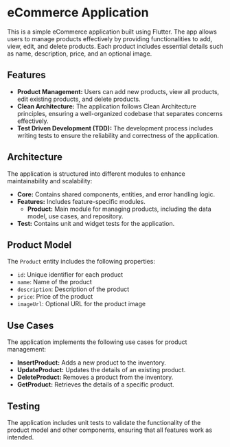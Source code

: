# eCommerce Application

This is a simple eCommerce application built using Flutter. The app allows users to manage products effectively by providing functionalities to add, view, edit, and delete products. Each product includes essential details such as name, description, price, and an optional image.

## Features

- **Product Management:** Users can add new products, view all products, edit existing products, and delete products.
- **Clean Architecture:** The application follows Clean Architecture principles, ensuring a well-organized codebase that separates concerns effectively.
- **Test Driven Development (TDD):** The development process includes writing tests to ensure the reliability and correctness of the application.

## Architecture

The application is structured into different modules to enhance maintainability and scalability:

- **Core:** Contains shared components, entities, and error handling logic.
- **Features:** Includes feature-specific modules.
  - **Product:** Main module for managing products, including the data model, use cases, and repository.
- **Test:** Contains unit and widget tests for the application.

## Product Model

The `Product` entity includes the following properties:

- `id`: Unique identifier for each product
- `name`: Name of the product
- `description`: Description of the product
- `price`: Price of the product
- `imageUrl`: Optional URL for the product image

## Use Cases

The application implements the following use cases for product management:

- **InsertProduct:** Adds a new product to the inventory.
- **UpdateProduct:** Updates the details of an existing product.
- **DeleteProduct:** Removes a product from the inventory.
- **GetProduct:** Retrieves the details of a specific product.

## Testing

The application includes unit tests to validate the functionality of the product model and other components, ensuring that all features work as intended.


